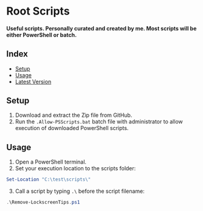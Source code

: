 # Root Scripts

#### Useful scripts. Personally curated and created by me. Most scripts will be either PowerShell or batch.


## Index

<!--toc-start-->
* [Setup](#setup)
* [Usage](#usage)
* [Latest Version](#latest-version)
<!--toc-end-->


## Setup
1. Download and extract the Zip file from GitHub.
2. Run the ```.Allow-PSScripts.bat``` batch file with administrator to allow execution of downloaded PowerShell scripts.


## Usage
1. Open a PowerShell terminal.
2. Set your execution location to the scripts folder:
```powershell
Set-Location "C:\test\scripts\"
```
3. Call a script by typing ```.\``` before the script filename: 
```powershell
.\Remove-LockscreenTips.ps1
```
